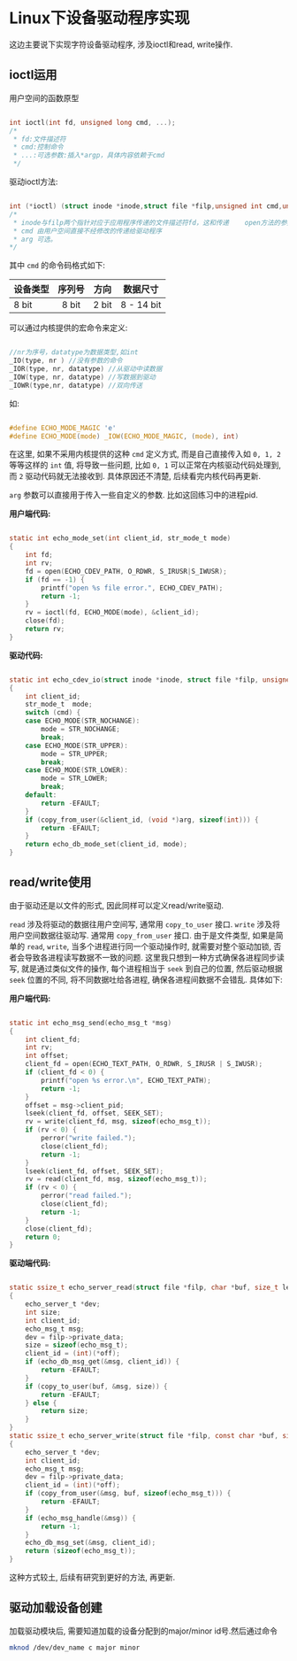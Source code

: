 # Linux下设备驱动程序实现

这边主要说下实现字符设备驱动程序, 涉及ioctl和read, write操作.

## ioctl运用

用户空间的函数原型

``` c

int ioctl(int fd, unsigned long cmd, ...);
/*
 * fd:文件描述符
 * cmd:控制命令
 * ...:可选参数:插入*argp，具体内容依赖于cmd
 */

```

驱动ioctl方法:

``` c

int (*ioctl) (struct inode *inode,struct file *filp,unsigned int cmd,unsigned long arg);
/*
 * inode与filp两个指针对应于应用程序传递的文件描述符fd，这和传递    open方法的参数一样。
 * cmd 由用户空间直接不经修改的传递给驱动程序
 * arg 可选。
*/

```

其中 `cmd` 的命令码格式如下:

| 设备类型  | 序列号| 方向   | 数据尺寸     |
|:-------  |:------:| :---: | :----------:|
| 8 bit    | 8 bit  | 2 bit | 8 - 14 bit  |

可以通过内核提供的宏命令来定义:

``` c

//nr为序号，datatype为数据类型,如int
_IO(type, nr ) //没有参数的命令
_IOR(type, nr, datatype) //从驱动中读数据
_IOW(type, nr, datatype) //写数据到驱动
_IOWR(type,nr, datatype) //双向传送

```

如:

``` c

#define ECHO_MODE_MAGIC 'e'
#define ECHO_MODE(mode) _IOW(ECHO_MODE_MAGIC, (mode), int)

```

在这里, 如果不采用内核提供的这种 `cmd` 定义方式, 而是自己直接传入如 `0, 1, 2` 等等这样的 `int` 值, 将导致一些问题, 比如 `0, 1` 可以正常在内核驱动代码处理到, 而 `2` 驱动代码就无法接收到. 具体原因还不清楚, 后续看完内核代码再更新.

`arg` 参数可以直接用于传入一些自定义的参数. 比如这回练习中的进程pid.

**用户端代码:**

``` c

static int echo_mode_set(int client_id, str_mode_t mode)
{
    int fd;
    int rv;
    fd = open(ECHO_CDEV_PATH, O_RDWR, S_IRUSR|S_IWUSR);
    if (fd == -1) {
        printf("open %s file error.", ECHO_CDEV_PATH);
        return -1;
    }
    rv = ioctl(fd, ECHO_MODE(mode), &client_id);
    close(fd);
    return rv;
}

```

**驱动代码:**

``` c

static int echo_cdev_io(struct inode *inode, struct file *filp, unsigned int cmd, unsigned long arg)
{
    int client_id;
    str_mode_t  mode;
    switch (cmd) {
    case ECHO_MODE(STR_NOCHANGE):
        mode = STR_NOCHANGE;
        break;
    case ECHO_MODE(STR_UPPER):
        mode = STR_UPPER;
        break;
    case ECHO_MODE(STR_LOWER):
        mode = STR_LOWER;
        break;
    default:
        return -EFAULT;
    }
    if (copy_from_user(&client_id, (void *)arg, sizeof(int))) {
        return -EFAULT;
    }
    return echo_db_mode_set(client_id, mode);
}

```

## read/write使用

由于驱动还是以文件的形式, 因此同样可以定义read/write驱动.

`read` 涉及将驱动的数据往用户空间写, 通常用 `copy_to_user` 接口.
`write` 涉及将用户空间数据往驱动写. 通常用 `copy_from_user` 接口.
由于是文件类型, 如果是简单的 `read`, `write`, 当多个进程进行同一个驱动操作时, 就需要对整个驱动加锁, 否者会导致各进程读写数据不一致的问题. 这里我只想到一种方式确保各进程同步读写, 就是通过类似文件的操作, 每个进程相当于 `seek` 到自己的位置, 然后驱动根据`seek` 位置的不同, 将不同数据吐给各进程, 确保各进程间数据不会错乱. 具体如下:

**用户端代码:**

``` c

static int echo_msg_send(echo_msg_t *msg)
{
    int client_fd;
    int rv;
    int offset;
    client_fd = open(ECHO_TEXT_PATH, O_RDWR, S_IRUSR | S_IWUSR);
    if (client_fd < 0) {
        printf("open %s error.\n", ECHO_TEXT_PATH);
        return -1;
    }
    offset = msg->client_pid;
    lseek(client_fd, offset, SEEK_SET);
    rv = write(client_fd, msg, sizeof(echo_msg_t));
    if (rv < 0) {
        perror("write failed.");
        close(client_fd);
        return -1;
    }
    lseek(client_fd, offset, SEEK_SET);
    rv = read(client_fd, msg, sizeof(echo_msg_t));
    if (rv < 0) {
        perror("read failed.");
        close(client_fd);
        return -1;
    }
    close(client_fd);
    return 0;
}

```

**驱动端代码:**

``` c

static ssize_t echo_server_read(struct file *filp, char *buf, size_t len, loff_t *off)
{
    echo_server_t *dev;
    int size;
    int client_id;
    echo_msg_t msg;
    dev = filp->private_data;
    size = sizeof(echo_msg_t);
    client_id = (int)(*off);
    if (echo_db_msg_get(&msg, client_id)) {
        return -EFAULT;
    }
    if (copy_to_user(buf, &msg, size)) {
        return -EFAULT;
    } else {
        return size;
    }
}
static ssize_t echo_server_write(struct file *filp, const char *buf, size_t len, loff_t *off)
{
    echo_server_t *dev;
    int client_id;
    echo_msg_t msg;
    dev = filp->private_data;
    client_id = (int)(*off);
    if (copy_from_user(&msg, buf, sizeof(echo_msg_t))) {
        return -EFAULT;
    }
    if (echo_msg_handle(&msg)) {
        return -1;
    }
    echo_db_msg_set(&msg, client_id);
    return (sizeof(echo_msg_t));
}

```

这种方式较土, 后续有研究到更好的方法, 再更新.

## 驱动加载设备创建

加载驱动模块后, 需要知道加载的设备分配到的major/minor id号.然后通过命令

``` bash
mknod /dev/dev_name c major minor
```
